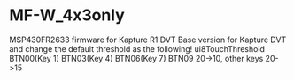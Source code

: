 # MF-W_4x3only
MSP430FR2633 firmware for Kapture R1 DVT
Base version for Kapture DVT and change the default threshold as the following! ui8TouchThreshold BTN00(Key 1) BTN03(Key 4) BTN06(Key 7) BTN09 20->10, other keys 20->15
